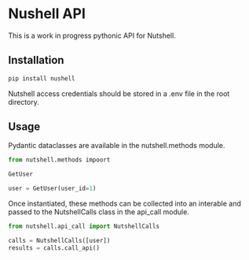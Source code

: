# Nushell API

This is a work in progress pythonic API for Nutshell.

## Installation

```bash 
pip install nushell
```

Nutshell access credentials should be stored in a .env file in the root directory.

## Usage

Pydantic dataclasses are available in the nutshell.methods module.

```python
from nutshell.methods impoort

GetUser

user = GetUser(user_id=1)
```

Once instantiated, these methods can be collected into an interable and passed to the
NutshellCalls class in the api_call module.

```python
from nutshell.api_call import NutshellCalls

calls = NutshellCalls([user])
results = calls.call_api()
```